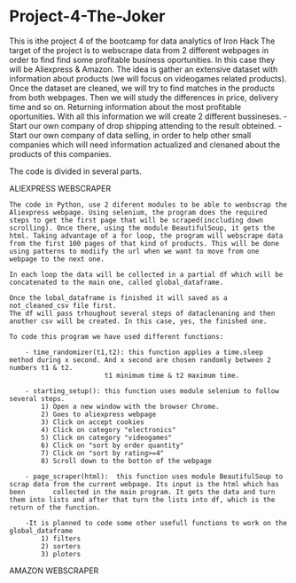 # Project-4-The-Joker
This is ithe project 4 of the bootcamp for data analytics of Iron Hack
The target of the project is to webscrape data from 2 different webpages in order to find find some profitable business oportunities. In this case they will be Aliexpress & Amazon. The idea is gather an extensive dataset with information about products (we will focus on videogames related products).
Once the dataset are cleaned, we will try to find matches in the products from both webpages. Then we will study the differences in price, delivery time and so on. Returning information about the most profitable oportunities.
With all this information we will create 2 different bussineses.
    - Start our own company of drop shipping attending to the result obteined.
    - Start our own company of data selling, in order to help other small companies which will need information actualized and clenaned about the products of this companies. 

The code is divided in several parts.


ALIEXPRESS WEBSCRAPER

    The code in Python, use 2 diferent modules to be able to wenbscrap the Aliexpress webpage. Using selenium, the program does the required steps to get the first page that will be scraped(inccluding down scrolling). Once there, using the module BeautifulSoup, it gets the html. Taking advantage of a for loop, the program will webscrape data from the first 100 pages of that kind of products. This will be done using patterns to modiify the url when we want to move from one webpage to the next one. 

    In each loop the data will be collected in a partial df which will be concatenated to the main one, called global_dataframe. 

    Once the lobal_dataframe is finished it will saved as a not_cleaned_csv file first.
    The df will pass trhoughout several steps of dataclenaning and then another csv will be created. In this case, yes, the finished one.

    To code this program we have used different functions:

        - time_randomizer(t1,t2): this function applies a time.sleep method during x second. And x second are chosen randomly between 2 numbers t1 & t2.
                            t1 minimum time & t2 maximum time. 

        - starting_setup(): this function uses module selenium to follow several steps. 
            1) Open a new window with the browser Chrome.
            2) Goes to aliexpress webpage
            3) Click on accept cookies
            4) Click on category "electronics"
            5) Click on category "videogames"
            6) Click on "sort by order quantity"
            7) Click on "sort by rating>=4"
            8) Scroll down to the botton of the webpage
        
        - page_scraper(html):  this function uses module BeautifulSoup to scrap data from the current webpage. Its input is the html which has been       collected in the main program. It gets the data and turn them into lists and after that turn the lists into df, which is the return of the function.

        -It is planned to code some other usefull functions to work on the global_dataframe 
            1) filters
            2) sorters
            3) ploters
        

AMAZON WEBSCRAPER



